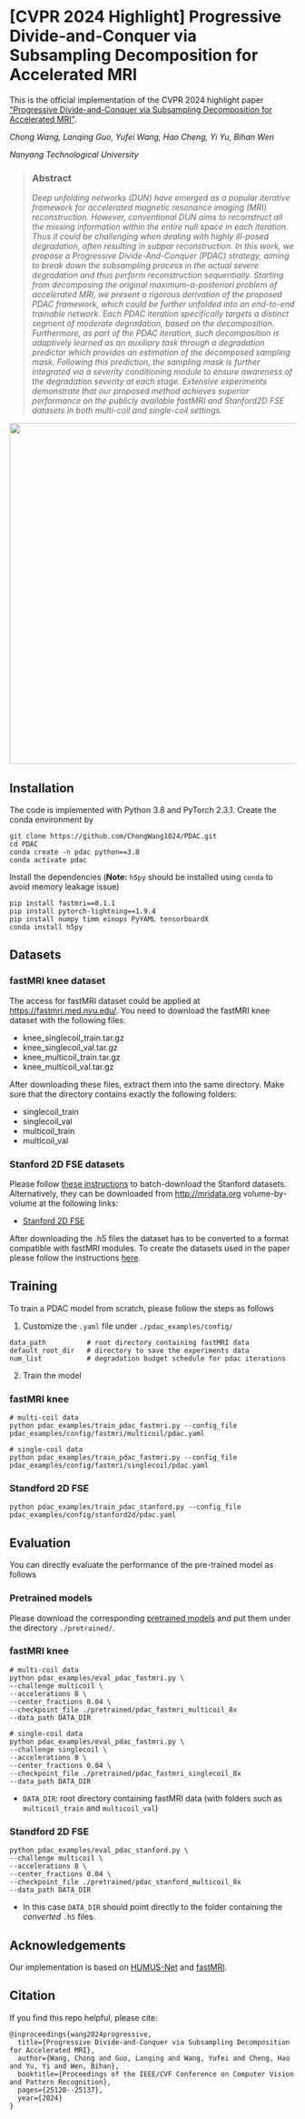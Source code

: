 # [CVPR 2024 Highlight] Progressive Divide-and-Conquer via Subsampling Decomposition for Accelerated MRI
This is the official implementation of the CVPR 2024 highlight paper 
["Progressive Divide-and-Conquer via Subsampling Decomposition for Accelerated MRI"](https://openaccess.thecvf.com/content/CVPR2024/papers/Wang_Progressive_Divide-and-Conquer_via_Subsampling_Decomposition_for_Accelerated_MRI_CVPR_2024_paper.pdf).

*Chong Wang, Lanqing Guo, Yufei Wang, Hao Cheng, Yi Yu, Bihan Wen*

*Nanyang Technological University*

>  ### Abstract
> *Deep unfolding networks (DUN) have emerged as a popular iterative framework for accelerated magnetic resonance imaging (MRI) reconstruction. However, conventional DUN aims to reconstruct all the missing information within the entire null space in each iteration. Thus it could be challenging when dealing with highly ill-posed degradation, often resulting in subpar reconstruction. In this work, we propose a Progressive Divide-And-Conquer (PDAC) strategy, aiming to break down the subsampling process in the actual severe degradation and thus perform reconstruction sequentially. Starting from decomposing the original maximum-a-posteriori problem of accelerated MRI, we present a rigorous derivation of the proposed PDAC framework, which could be further unfolded into an end-to-end trainable network. Each PDAC iteration specifically targets a distinct segment of moderate degradation, based on the decomposition. Furthermore, as part of the PDAC iteration, such decomposition is adaptively learned as an auxiliary task through a degradation predictor which provides an estimation of the decomposed sampling mask. Following this prediction, the sampling mask is further integrated via a severity conditioning module to ensure awareness of the degradation severity at each stage. Extensive experiments demonstrate that our proposed method achieves superior performance on the publicly available fastMRI and Stanford2D FSE datasets in both multi-coil and single-coil settings.*
<!-- ![Intro](/assets/intro.png) -->
<p align="center">
<img src="assets/intro.png" width="600px"/>
</p>

## Installation
The code is implemented with Python 3.8 and PyTorch 2.3.1. Create the conda environment by
```
git clone https://github.com/ChongWang1024/PDAC.git
cd PDAC
conda create -n pdac python==3.8
conda activate pdac
```
Install the dependencies (**Note:** `h5py` should be installed using `conda` to avoid memory leakage issue)
```
pip install fastmri==0.1.1
pip install pytorch-lightning==1.9.4
pip install numpy timm einops PyYAML tensorboardX
conda install h5py
```

## Datasets
### fastMRI knee dataset
The access for fastMRI dataset could be applied at https://fastmri.med.nyu.edu/. You need to download the fastMRI knee dataset with the following files:

- knee_singlecoil_train.tar.gz
- knee_singlecoil_val.tar.gz
- knee_multicoil_train.tar.gz
- knee_multicoil_val.tar.gz

After downloading these files, extract them into the same directory. Make sure that the directory contains exactly the following folders:

- singlecoil_train
- singlecoil_val
- multicoil_train
- multicoil_val

### Stanford 2D FSE datasets

Please follow [these instructions](data/stanford/README.md) to batch-download the Stanford datasets.
Alternatively, they can be downloaded from http://mridata.org volume-by-volume at the following links:

- [Stanford 2D FSE](http://mridata.org/list?project=Stanford%202D%20FSE)

After downloading the .h5 files the dataset has to be converted to a format compatible with fastMRI modules. To create the datasets used in the paper please follow the instructions [here](data/stanford/README.md).

## Training
To train a PDAC model from scratch, please follow the steps as follows

1. Customize the `.yaml` file under `./pdac_examples/config/`

```
data_path          # root directory containing fastMRI data
default_root_dir   # directory to save the experiments data
num_list           # degradation budget schedule for pdac iterations
```
2. Train the model
### fastMRI knee
```
# multi-coil data
python pdac_examples/train_pdac_fastmri.py --config_file pdac_examples/config/fastmri/multicoil/pdac.yaml
```
```
# single-coil data
python pdac_examples/train_pdac_fastmri.py --config_file pdac_examples/config/fastmri/singlecoil/pdac.yaml
```
### Standford 2D FSE
```
python pdac_examples/train_pdac_stanford.py --config_file pdac_examples/config/stanford2d/pdac.yaml
```

## Evaluation
You can directly evaluate the performance of the pre-trained model as follows
### Pretrained models
Please download the corresponding [pretrained models](https://drive.google.com/drive/folders/1CPq3B0ea6wZYuE7V1KedqQkpWnjjOm0A?usp=drive_link) and put them under the directory `./pretrained/`.
### fastMRI knee
```
# multi-coil data
python pdac_examples/eval_pdac_fastmri.py \
--challenge multicoil \
--accelerations 8 \
--center_fractions 0.04 \
--checkpoint_file ./pretrained/pdac_fastmri_multicoil_8x
--data_path DATA_DIR
```
```
# single-coil data
python pdac_examples/eval_pdac_fastmri.py \
--challenge singlecoil \
--accelerations 8 \
--center_fractions 0.04 \
--checkpoint_file ./pretrained/pdac_fastmri_singlecoil_8x
--data_path DATA_DIR
```

- `DATA_DIR`: root directory containing fastMRI data (with folders such as `multicoil_train` and `multicoil_val`)

### Standford 2D FSE
```
python pdac_examples/eval_pdac_stanford.py \
--challenge multicoil \
--accelerations 8 \
--center_fractions 0.04 \
--checkpoint_file ./pretrained/pdac_stanford_multicoil_8x
--data_path DATA_DIR
```
- In this case `DATA_DIR` should point directly to the folder containing the *converted* `.h5` files.

## Acknowledgements
Our implementation is based on [HUMUS-Net](https://github.com/z-fabian/HUMUS-Net) and [fastMRI](https://github.com/facebookresearch/fastMRI).


## Citation
If you find this repo helpful, please cite:
```
@inproceedings{wang2024progressive,
  title={Progressive Divide-and-Conquer via Subsampling Decomposition for Accelerated MRI},
  author={Wang, Chong and Guo, Lanqing and Wang, Yufei and Cheng, Hao and Yu, Yi and Wen, Bihan},
  booktitle={Proceedings of the IEEE/CVF Conference on Computer Vision and Pattern Recognition},
  pages={25128--25137},
  year={2024}
}
```

